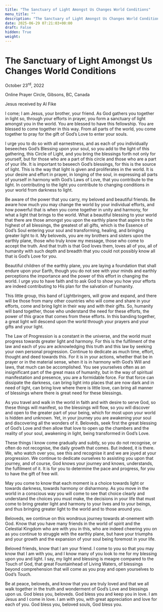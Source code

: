```yaml
---
title: "The Sanctuary of Light Amongst Us Changes World Conditions"
menu_title: ""
description: "The Sanctuary of Light Amongst Us Changes World Conditions"
date: 2025-06-29 07:21:03+00:00
draft: False
hidden: True
weight:
---
```

# The Sanctuary of Light Amongst Us Changes World Conditions

October 23<sup>rd</sup>, 2022

Online Prayer Circle, Gibsons, BC, Canada

Jesus received by Al Fike

I come; I am Jesus, your brother, your friend. As God gathers you together in light so, through your efforts in prayer, you form a sanctuary of light amongst you in the world. You are blessed to have this fellowship. You are blessed to come together in this way. From all parts of the world, you come together to pray for the gift of God’s Love to enter your souls.

I urge you to do so with all earnestness, and as each of you individually beseeches God’s Blessing upon your soul, so you add to the light of this gathering, this Circle of Light, and you bring the blessings forth not only for yourself, but for those who are a part of this circle and those who are a part of your life. It is important to beseech God’s blessings, for this is the source of light. This is the way that light is given and proliferates in the world. It is your desire and effort in prayer, in longing of the soul, in expressing all parts of yourself in harmony with God’s Laws of Love, that you contribute to the light. In contributing to the light you contribute to changing conditions in your world from darkness to light.

Be aware of the power that you carry, my beloved and beautiful friends. Be aware how much you may change the world by your individual efforts, and how powerful that is when you come together in unity and harmony, for what a light that brings to the world. What a beautiful blessing to your world that there are those amongst you upon the earthly plane that aspire to the highest of all blessings, the greatest of all gifts, which is the Essence of God’s Soul entering your soul and transforming, healing, and bringing greater light to it. My beloveds, you are my brothers and sisters upon the earthly plane, those who truly know my message, those who come to accept the truth. And that truth is that God loves them, loves all of you, all of humanity with such depth and breadth that you could not possibly know all that is God’s Love for you.

Beautiful children of the earthly plane, you are laying a foundation that shall endure upon your Earth, though you do not see with your minds and earthly perceptions the importance and the power of this effort in changing the world. I urge you to have faith and to ask God to show you how your efforts are indeed contributing to His plan for the salvation of humanity.

This little group, this band of Lightbringers, will grow and expand, and there will be those from many other countries who will come and share in your efforts, come and bring light in their way and with their gifts. So, humanity will band together, those  who understand the need for these efforts, the power of this grace that comes from these efforts. In this banding together, a great light will descend upon the world through your prayers and your gifts and your light.

The Law of Progression is a constant in the universe, and the world must progress towards greater light and harmony. For this is the fulfilment of the law and each of you are acknowledging this truth and this law by seeking your own personal progression. Continue to dedicate as much time, effort, thought and deed towards this. For it is in your actions, whether that be in prayer or in the material sense, when it is in harmony with God’s Will and laws, that much can be accomplished. You see yourselves often as an insignificant part of the great mass of humanity, but in the way of spiritual manifestation and presence, you are a formidable force. For that force can dissipate the darkness, can bring light into places that are now dark and in need of light, can bring love where there is little love, can bring all manner of blessings where there is great need for these blessings.

As you travel and walk in the world in faith and with desire to serve God, so these things will manifest, so the blessings will flow, so you will discover and open to the greater part of your being, which for most upon your world is hidden and unknown. Yet, in your journey you are awakening your soul and discovering all the wonders of it. Beloveds, seek first the great blessing of God’s Love and then allow that love to open up the chambers and the reality of your soul, awakening in light, being transformed in God’s Love.

These things I know come gradually and subtly, so you do not recognise, or often do not recognise, the daily growth that comes. But indeed, it is there. We, who watch over you, see this and recognise it and we are joyed at your progression. We continue to dedicate ourselves to assisting you upon that journey, and of course, God knows your journey and knows, understands, the fulfilment of it. It is for you to determine the pace and progress, for you to have the gift of free will.

 May you come to know that each moment is a choice towards light or towards darkness, towards harmony or disharmony. As you move in the world in a conscious way you will come to see that choice clearly and understand the choices you must make, the decisions in your life that must come to bring greater light and harmony to your lives and to your beings, and thus bringing greater light to the world and to those around you.

Beloveds, we continue on this wondrous journey towards at-onement with God. Know that you have many friends in the world of spirit and the Celestial Kingdom who are with you in this, who are indeed cheering you on as you continue to struggle with the earthly plane, but have your triumphs and your growth and the expansion of your soul being foremost in your life.

Beloved friends, know that I am your friend. I come to you so that you may know that I am with you, and I know many of you look to me for my blessing upon you and light. I say, my light and blessing is meagre compared to the Touch of God, that great Fountainhead of Living Waters, of blessings beyond comprehension that will come as you pray and open yourselves to God’s Touch.

Be at peace, beloveds, and know that you are truly loved and that we all walk together in the truth and wonderment of God’s Love and blessings upon us. God bless you, beloveds. God bless you and keep you in love. I am Jesus and I come in love. I am with you, with great appreciation and love for each of you. God bless you, beloved souls, God bless you.
